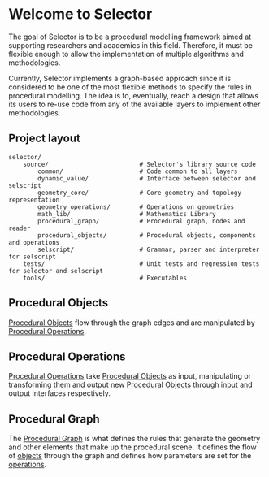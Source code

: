 # Welcome to Selector

The goal of Selector is to be a procedural modelling framework aimed at supporting researchers and academics in this field. Therefore, it must be flexible enough to allow the implementation of multiple algorithms and methodologies.

Currently, Selector implements a graph-based approach since it is considered to be one of the most flexible methods to specify the rules in procedural modelling. The idea is to, eventually, reach a design that allows its users to re-use code from any of the available layers to implement other methodologies.

## Project layout

    selector/
        source/                         # Selector's library source code
            common/                     # Code common to all layers
            dynamic_value/              # Interface between selector and selscript
            geometry_core/              # Core geometry and topology representation
            geometry_operations/        # Operations on geometries
            math_lib/                   # Mathematics Library
            procedural_graph/           # Procedural graph, nodes and reader
            procedural_objects/         # Procedural objects, components and operations
            selscript/                  # Grammar, parser and interpreter for selscript
        tests/                          # Unit tests and regression tests for selector and selscript
        tools/                          # Executables

## Procedural Objects

[Procedural Objects](objects/objects.md) flow through the graph edges and are manipulated by [Procedural Operations](operations/operations.md).

## Procedural Operations

[Procedural Operations](operations/operations.md) take [Procedural Objects](objects/objects.md) as input, manipulating or transforming them and output new [Procedural Objects](objects/objects.md) through input and output interfaces respectively.

## Procedural Graph

The [Procedural Graph](graph/graph.md) is what defines the rules that generate the geometry and other elements that make up the procedural scene. It defines the flow of [objects](objects/objects.md) through the graph and defines how parameters are set for the [operations](operations/operations.md).


